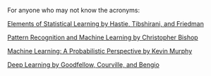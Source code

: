  For anyone who may not know the acronyms:

[Elements of Statistical Learning by Hastie, Tibshirani, and Friedman](http://web.stanford.edu/~hastie/ElemStatLearn/)

[Pattern Recognition and Machine Learning by Christopher Bishop](https://www.microsoft.com/en-us/research/people/cmbishop/)

[Machine Learning: A Probabilistic Perspective by Kevin Murphy](https://www.cs.ubc.ca/~murphyk/MLbook/)

[Deep Learning by Goodfellow, Courville, and Bengio](http://www.deeplearningbook.org/) 